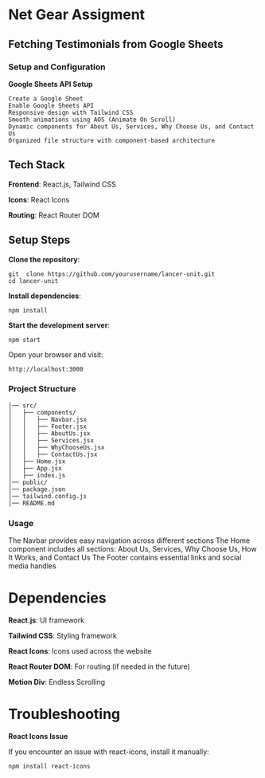 # Net Gear Assigment 

## Fetching Testimonials from Google Sheets
### Setup and Configuration

**Google Sheets API Setup**


```bin
Create a Google Sheet 
Enable Google Sheets API
Responsive design with Tailwind CSS
Smooth animations using AOS (Animate On Scroll)
Dynamic components for About Us, Services, Why Choose Us, and Contact Us
Organized file structure with component-based architecture
```

## Tech Stack

**Frontend**: React.js, Tailwind CSS

**Icons**: React Icons

**Routing**: React Router DOM



## Setup Steps

**Clone the repository**:

```bin
git  clone https://github.com/yourusername/lancer-unit.git
cd lancer-unit
```
**Install dependencies**:
```bin 
npm install
```
**Start the development server**:
```bin 
npm start
```
Open your browser and visit:
```bin
http://localhost:3000 
```

### Project Structure

```bin
│── src/
│   ├── components/
│   │   ├── Navbar.jsx
│   │   ├── Footer.jsx
│   │   ├── AboutUs.jsx
│   │   ├── Services.jsx
│   │   ├── WhyChooseUs.jsx
│   │   ├── ContactUs.jsx
│   ├── Home.jsx
│   ├── App.jsx
│   ├── index.js
│── public/
│── package.json
│── tailwind.config.js
│── README.md
```
### Usage

The Navbar provides easy navigation across different sections
The Home component includes all sections: About Us, Services, Why Choose Us, How It Works, and Contact Us
The Footer contains essential links and social media handles

# Dependencies

**React.js**: UI framework

**Tailwind CSS**: Styling framework

**React Icons**: Icons used across the website

**React Router DOM**: For routing (if needed in the future)

**Motion Div**: Endless Scrolling 

# Troubleshooting
**React Icons Issue**

If you encounter an issue with react-icons, install it manually:
```bin
npm install react-icons
```
